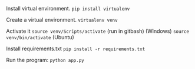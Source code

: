Install virtual environment.
`pip install virtualenv`

Create a virtual environment.
`virtualenv venv`

Activate it
`source venv/Scripts/activate` (run in gitbash) (Windows)
`source venv/bin/activate` (Ubuntu)

Install requirements.txt
`pip install -r requirements.txt`

Run the program:
    `python app.py`